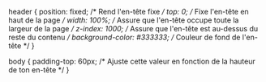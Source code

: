 header {
  position: fixed; /* Rend l'en-tête fixe */
  top: 0; /* Fixe l'en-tête en haut de la page */
  width: 100%; /* Assure que l'en-tête occupe toute la largeur de la page */
  z-index: 1000; /* Assure que l'en-tête est au-dessus du reste du contenu */
  background-color: #333333; /* Couleur de fond de l'en-tête */
}

body {
  padding-top: 60px; /* Ajuste cette valeur en fonction de la hauteur de ton en-tête */
}
